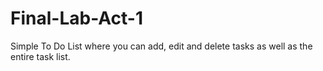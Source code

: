 # Final-Lab-Act-1

Simple To Do List where you can add, edit and delete tasks as well as the entire task list.
